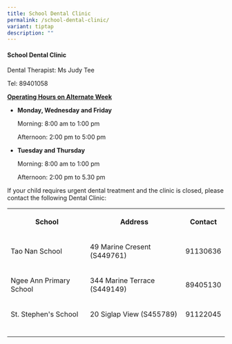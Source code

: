 ```yaml
---
title: School Dental Clinic
permalink: /school-dental-clinic/
variant: tiptap
description: ""
---
```

<h4>School Dental Clinic</h4>
<p>Dental Therapist: Ms Judy Tee</p>
<p>Tel: 89401058</p>
<p><strong><u>Operating Hours on Alternate Week</u></strong>
</p>
<ul data-tight="true" class="tight">
<li>
<p><strong>Monday, Wednesday and Friday</strong>
</p>
<p>Morning: 8:00 am to 1:00 pm</p>
<p>Afternoon: 2:00 pm to 5:00 pm</p>
<p></p>
</li>
<li>
<p><strong>Tuesday and Thursday</strong>
</p>
<p>Morning: 8:00 am to 1:00 pm</p>
<p>Afternoon: 2:00 pm to 5.30 pm</p>
</li>
</ul>
<p>If your child requires urgent dental treatment and the clinic is closed,
please contact the following Dental Clinic:</p>
<p></p>
<table>
<tbody>
<tr>
<th rowspan="1" colspan="1">
<p>School</p>
</th>
<th rowspan="1" colspan="1">
<p>Address</p>
</th>
<th rowspan="1" colspan="1">
<p>Contact</p>
</th>
</tr>
<tr>
<td rowspan="1" colspan="1">
<p>Tao Nan School</p>
</td>
<td rowspan="1" colspan="1">
<p>49 Marine Cresent (S449761)</p>
</td>
<td rowspan="1" colspan="1">
<p>91130636</p>
</td>
</tr>
<tr>
<td rowspan="1" colspan="1">
<p>Ngee Ann Primary School</p>
</td>
<td rowspan="1" colspan="1">
<p>344 Marine Terrace (S449149)</p>
</td>
<td rowspan="1" colspan="1">
<p>89405130</p>
</td>
</tr>
<tr>
<td rowspan="1" colspan="1">
<p>St. Stephen's School</p>
</td>
<td rowspan="1" colspan="1">
<p>20 Siglap View (S455789)</p>
</td>
<td rowspan="1" colspan="1">
<p>91122045</p>
</td>
</tr>
<tr>
<td rowspan="1" colspan="1">
<p></p>
</td>
<td rowspan="1" colspan="1">
<p></p>
</td>
<td rowspan="1" colspan="1">
<p></p>
</td>
</tr>
</tbody>
</table>
<p></p>